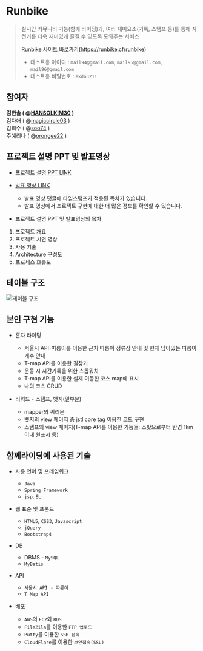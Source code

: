 # Runbike
> 실시간 커뮤니티 기능(함께 라이딩)과, 여러 재미요소(기록, 스탬프 등)를 통해 자전거를 더욱 재미있게 즐길 수 있도록 도와주는 서비스
>
> [Runbike 사이트 바로가기(https://runbike.cf/runbike)](https://runbike.cf/runbike) 
>
> * 테스트용 아이디 : `mail94@gmail.com`, `mail95@gmail.com`, `mail96@gmail.com`
> * 테스트용 비밀번호 : `ekdo321!`



## 참여자  

**김한솔 ( @[HANSOLKIM30](https://github.com/HANSOLKIM30) )**   
김다애 ( @[magiccircle03](https://github.com/magiccircle03) )  
김희수 ( @[soo74](https://github.com/soo74) )  
주예리나 ( @[orongee22](https://github.com/orongee22) )



## 프로젝트 설명 PPT 및 발표영상

* [프로젝트 설명 PPT LINK](https://docs.google.com/presentation/d/1-ev-xINKcZvE2PZuUH929ff95VMC-zH2X3Hujy5CaF4/edit?usp=sharing)
* [발표 영상 LINK](https://youtu.be/l89zUgKG4cw)
  * 발표 영상 댓글에 타임스탬프가 적용된 목차가 있습니다.
  * 발표 영상에서 프로젝트 구현에 대한 더 많은 정보를 확인할 수 있습니다.
  
  
* 프로젝트 설명 PPT 및 발표영상의 목차
 1. 프로젝트 개요
 2. 프로젝트 시연 영상
 3. 사용 기술
 4. Architecture 구성도
 5. 프로세스 흐름도


## 테이블 구조

![테이블 구조](https://user-images.githubusercontent.com/51072198/69480578-effea300-0e4b-11ea-94f4-1692a526c6d5.PNG)


## 본인 구현 기능
* 혼자 라이딩
  * 서울시 API-따릉이를 이용한 근처 따릉이 정류장 안내 및 현재 남아있는 따릉이 개수 안내 
  * T-map API를 이용한 길찾기 
  * 운동 시 시간기록을 위한 스톱워치  
  * T-map API를 이용한 실제 이동한 코스 map에 표시 
  * 나의 코스 CRUD
  
* 리워드 - 스탬프, 뱃지(일부분)
   * mapper의 쿼리문 
   * 뱃지의 view 페이지 중 jstl core tag 이용한 코드 구현
   * 스탬프의 view 페이지(T-map API를 이용한 기능들: 스팟으로부터 반경 1km이내 원표시 등)


## 함께라이딩에 사용된 기술

* 사용 언어 및 프레임워크
  * `Java`
  * `Spring Framework`
  * `jsp`, `EL`
  
* 웹 표준 및 프론트
  * `HTML5`, `CSS3`, `Javascript`
  * `jQuery`
  * `Bootstrap4`

* DB
  * DBMS - `MySQL`
  * `MyBatis`
  
* API
  * `서울시 API - 따릉이`
  * `T Map API`

* 배포
  * `AWS`의 `EC2`와 `RDS`
  * `FileZila`를 이용한 `FTP 업로드`
  * `Putty`를 이용한 `SSH 접속`
  * `CloudFlare`를 이용한 `보안접속(SSL)`

